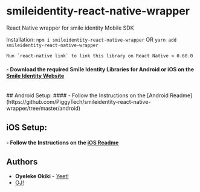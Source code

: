 # smileidentity-react-native-wrapper
React Native wrapper for smile identity Mobile SDK


Installation:
`npm i smileidentity-react-native-wrapper` OR `yarn add smileidentity-react-native-wrapper`
```
Run `react-native link` to link this library on React Native < 0.60.0
```
 
#### -  Download the required Smile Identity Libraries for Android or iOS on the [Smile Identity Website](https://test-smileid.herokuapp.com/sdk)
<br/>
## Android Setup:
#### -  Follow the Instructions on the [Android Readme](https://github.com/PiggyTech/smileidentity-react-native-wrapper/tree/master/android)



## iOS Setup:
#### -  Follow the Instructions on the [iOS Readme](https://github.com/PiggyTech/smileidentity-react-native-wrapper/tree/master/ios)

## Authors

* **Oyeleke Okiki** - [Yeet!](http://oyelekeokiki.com)
* [OJ!](mailto:oj@piggyvest.com)

